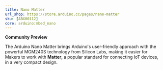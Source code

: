 ```yaml
---
title: Nano Matter
url_shop: https://store.arduino.cc/pages/nano-matter
sku: [ABX00112]
core: arduino:mbed_nano
---
```


**Community Preview**

The Arduino Nano Matter brings Arduino's user-friendly approach with the powerful MGM240S technology from Silicon Labs, making it easier for Makers to work with **Matter**, a popular standard for connecting IoT devices, in a very compact design. 